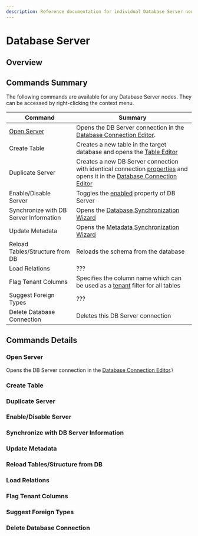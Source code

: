 ```yaml
---
description: Reference documentation for individual Database Server nodes
---
```


# Database Server

## Overview

## Commands Summary

The following commands are available for any Database Server nodes. They can be accessed by right-clicking the context menu.

| Command                                | Summary                                                                                                                                                        |
| -------------------------------------- | -------------------------------------------------------------------------------------------------------------------------------------------------------------- |
| [Open Server](./#open-server)          | Opens the DB Server connection in the [Database Connection Editor](broken-reference).                                                                          |
| Create Table                           | Creates a new table in the target database and opens the [Table Editor](../../../../table-editor/)                                                             |
| Duplicate Server                       | Creates a new DB Server connection with identical connection [properties](broken-reference) and opens it in the [Database Connection Editor](broken-reference) |
| Enable/Disable Server                  | Toggles the [enabled](broken-reference) property of DB Server                                                                                                  |
| Synchronize with DB Server Information | Opens the [Database Synchronization Wizard](../../../../database-synchronization-wizard.md)                                                                    |
| Update Metadata                        | Opens the [Metadata Synchronization Wizard](../../../../metadata-synchronization-wizard.md)                                                                    |
| Reload Tables/Structure from DB        | Reloads the schema from the database                                                                                                                           |
| Load Relations                         | ???                                                                                                                                                            |
| Flag Tenant Columns                    | Specifies the column name which can be used as a [tenant](../../../../table-editor/columns.md#tenant) filter for all tables                                    |
| Suggest Foreign Types                  | ???                                                                                                                                                            |
| Delete Database Connection             | Deletes this DB Server connection                                                                                                                              |

## Commands Details

### Open Server

Opens the DB Server connection in the [Database Connection Editor](broken-reference).\


### Create Table

### Duplicate Server

### Enable/Disable Server

### Synchronize with DB Server Information

### Update Metadata

### Reload Tables/Structure from DB

### Load Relations

### Flag Tenant Columns

### Suggest Foreign Types

### Delete Database Connection



